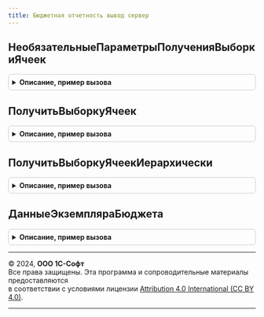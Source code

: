 ```yaml
---
title: Бюджетная отчетность вывод сервер
---
```



## НеобязательныеПараметрыПолученияВыборкиЯчеек
<details style="margin: 1em 0; padding: 0.5em; border: 1px solid #ccc; border-radius: 6px;">

<summary style="font-weight: bold; cursor: pointer;">Описание, пример вызова</summary>

```bsl

// Получает структуру необязательных параметров для функции ПолучитьВыборкуЯчеек
// Возвращаемое значение:
//	Структура - структура параметров с ключами:
//	  * Колонка - СписокЗначений, Неопределено - список колонок к выводу
//	  * Строка - СписокЗначений, Неопределено - список строк к выводу
//	  * ИндексыПоиска - Соответствие, Неопределено - описание параметра:
//	    ** Ключ - Строка - имена колонок индекса через запятую
//	    ** Значение - Булево -
//	  *ДобавлятьФлаг - Булево - признак добавления колонки в формате Флаг + <ИмяИзмерения>.
//	  *РежимФормирования - ПеречислениеСсылка.РежимыФормированияБюджетныхОтчетов - режим формирования
//
Функция НеобязательныеПараметрыПолученияВыборкиЯчеек() Экспорт
```

Пример вызова
```bsl
Результат = БюджетнаяОтчетностьВыводСервер.НеобязательныеПараметрыПолученияВыборкиЯчеек() 
```
</details>

## ПолучитьВыборкуЯчеек
<details style="margin: 1em 0; padding: 0.5em; border: 1px solid #ccc; border-radius: 6px;">

<summary style="font-weight: bold; cursor: pointer;">Описание, пример вызова</summary>

```bsl

// Получает ячейки бюджета в соответствии с переданными параметрами.
//
// Параметры:
//	ДанныеЯчеек - ТаблицаЗначений - описание параметра.
//	НакопленныйОтбор - Структура - описание состава накапливаемых отборов:
//	* Ключ - Строка - имя измерения.
//	* Значение - Произвольный - значение применяемого отбора.
//	НеобязательныеПараметры - Структура, Неопределено - структура необязательных параметров с ключами:
//	  * Колонка - СписокЗначений, Неопределено - список колонок к выводу.
//	  * Строка - СписокЗначений, Неопределено - список строк к выводу.
//	  * ИндексыПоиска - Соответствие, Неопределено - описание параметра:
//	    ** Ключ - Строка - имена колонок индекса через запятую.
//	    ** Значение - Булево -
//	  *ДобавлятьФлаг - Булево - признак добавления колонки в формате Флаг + <ИмяИзмерения>. По умолчанию Ложь.
//
// Возвращаемое значение:
//	Массив - массив строк, найденных в таблице ДанныеЯчеек.
//
Функция ПолучитьВыборкуЯчеек(ДанныеЯчеек, НакопленныйОтбор, Экспорт
```

Пример вызова
```bsl
Результат = БюджетнаяОтчетностьВыводСервер.ПолучитьВыборкуЯчеек(ДанныеЯчеек, НакопленныйОтбор, );
```
</details>

## ПолучитьВыборкуЯчеекИерархически
<details style="margin: 1em 0; padding: 0.5em; border: 1px solid #ccc; border-radius: 6px;">

<summary style="font-weight: bold; cursor: pointer;">Описание, пример вызова</summary>

```bsl

// Получает ячейки бюджета в соответствии с переданными параметрами.
//
// Параметры:
//	ДанныеЯчеек - ТаблицаЗначений - содержит в том числе (см. ДанныеЯчеек):
// 		*Строка - СправочникСсылка.ЭлементыФинансовыхОтчетов - Строка бюджета.
// 		*Колонка - СправочникСсылка.ЭлементыФинансовыхОтчетов - Строка бюджета.
// 		*ИндексСтроки - Число - Индекс строки.
// 		*СтатьяБюджетов - СправочникСсылка.СтатьиБюджетов, СправочникСсылка.ПоказателиБюджетов - Статья бюджетов или целевой показатель.
// 		*ПоказательБюджетов - СправочникСсылка.ПоказателиБюджетов - Показатель бюджетов (расчетный или целевой).
// 		*НефинансовыйПоказатель - СправочникСсылка.НефинансовыеПоказателиБюджетов - Нефинансовый показатель.
// 		*РедактируемоеЗначение - Строка - Имя ячейки редактируемого значения.
// 		*ОсновнойЭлемент - Булево - Если истина, то выводится в бюджет, если ложь - то служит для расчета значений в основных ячейках.
// 		*ВидЭлемента - ПеречислениеСсылка.ВидыЭлементовФинансовогоОтчета - Вид элемента.
// 		*РасчетЗаполнение - Строка - Вариант расчета / заполнения ячейки.
// 		*ВидОперанда - ПеречислениеСсылка.ВидыЭлементовФинансовогоОтчета - Вид операнда.
// 		*ПорядокРасчетаОперанда - Число - порядок расчета операнда.
// 		*МинимумНомерПоПорядку - Число - минимальный номер по порядку.
// 		*Примечание - Строка - Примечание.
// 		*Период - Дата - Период данных ячейки.
// 		*Валюта - СправочникСсылка.Валюты - Валюта суммовых значений.
// 		*ЕдиницаИзмерения - СправочникСсылка.УпаковкиЕдиницыИзмерения - Единица измерения количественных значений.
// 		*Количество - Число - Количество.
// 		*КоличествоОборот - Число - Количество оборот.
// 		*Сумма - Число - Сумма.
// 		*СуммаОборот - Число - Сумма оборот.
// 		*СуммаВал - Число - Сумма валютная.
// 		*СуммаВалОборот - Число - Сумма валютная оборот.
// 		*Значение - Число - Значение нефинансового показателя.
// 		*ИмяОбластиКоличество - Строка - Имя области в табличном документе.
// 		*ИмяОбластиСумма - Строка - Имя области в табличном документе.
// 		*РассчитанКоличество - Булево - флаг расчета количества по формуле.
// 		*РассчитанСумма - Булево - флаг расчета суммы по формуле.
// 		*РассчитанЗначение - Булево - флаг расчета значения для нефинансового показателя по формуле.
// 		*СтрокаДанныхСопоставлена - Булево - Флаг сопоставления строки таблицы и строки табличного документа бюджета.
//	Измерения - Массив, Строка - коллекция имен измерений или название единственного измерения.
//	НакопленныйОтбор - Структура - описание состава накапливаемых отборов:
//	* Ключ - Строка - имя измерения.
//	* Значение - ПроизвольноеЗначение - значение применяемого отбора.
//	НеобязательныеПараметры - Структура, Неопределено - структура необязательных параметров с ключами:
//	  * Колонка - СписокЗначений, Неопределено - список колонок к выводу.
//	  * Строка - СписокЗначений, Неопределено - список строк к выводу.
//	  * ИндексыПоиска - Соответствие, Неопределено - описание параметра:
//	    ** Ключ - Строка - имена колонок индекса через запятую.
//	    ** Значение - Булево -
//	  *ДобавлятьФлаг - Булево - признак добавления колонки в формате Флаг + <ИмяИзмерения>. По умолчанию Ложь.
//
// Возвращаемое значение:
//	ТаблицаЗначений - таблица, результат выполнения схемы компоновки.
//
Функция ПолучитьВыборкуЯчеекИерархически(ДанныеЯчеек, Измерения, НакопленныйОтбор, Экспорт
```

Пример вызова
```bsl
Результат = БюджетнаяОтчетностьВыводСервер.ПолучитьВыборкуЯчеекИерархически(ДанныеЯчеек, Измерения, НакопленныйОтбор, );
```
</details>

## ДанныеЭкземпляраБюджета
<details style="margin: 1em 0; padding: 0.5em; border: 1px solid #ccc; border-radius: 6px;">

<summary style="font-weight: bold; cursor: pointer;">Описание, пример вызова</summary>

```bsl

// Возвращает данные ячеек вида бюджета и параметры их вывода
//
// Параметры:
//	Параметры - см. Документы.ЭкземплярБюджета.ПараметрыВыводаВидаБюджетаВТабличныйДокумент
//
// Возвращаемое значение:
//	Структура - данные ячеек и параметры их вывода:
//		* ДанныеЯчеек - см. БюджетнаяОтчетностьВыводСервер.ДанныеЯчеек
//		* ДанныеРасшифровки - см. ДобавитьПараметрВывода.ПараметрыВывода
//		* Результат - ТабличныйДокумент -
//		* ПараметрыВыводаВидаБюджета - см. БюджетнаяОтчетностьРасчетКэшаСервер.ПолучитьПараметрыВыводаВидаБюджета
//		* СтильУровней - Структура - содержит:
// 	 		** Значение - см. ПолучитьКэшСтилейСтрокСпискаРедактирования
//		* ДеревоСтрокСпискаРедактирования - ДеревоЗначений -
//		* Примечания - Строка, Произвольный, Структура -
//
Функция ДанныеЭкземпляраБюджета(Параметры) Экспорт
```

Пример вызова
```bsl
Результат = БюджетнаяОтчетностьВыводСервер.ДанныеЭкземпляраБюджета(Параметры) 
```
</details>

---

© 2024, **ООО 1С-Софт**  
Все права защищены. Эта программа и сопроводительные материалы предоставляются  
в соответствии с условиями лицензии [Attribution 4.0 International (CC BY 4.0)](https://creativecommons.org/licenses/by/4.0/legalcode).

---
